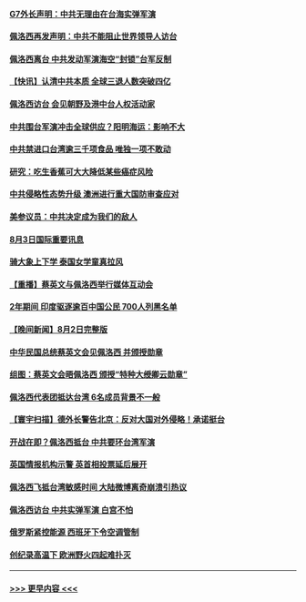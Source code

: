 #### [G7外长声明：中共无理由在台海实弹军演](../pages/prog202/a103494067.md?t=08040601) 
#### [佩洛西再发声明：中共不能阻止世界领导人访台](../pages/prog202/a103494001.md?t=08040601) 
#### [佩洛西离台 中共发动军演海空“封锁”台军反制](../pages/prog202/a103494007.md?t=08040601) 
#### [【快讯】认清中共本质 全球三退人数突破四亿](../pages/prog202/a103494011.md?t=08040601) 
#### [佩洛西访台 会见朝野及港中台人权活动家](../pages/prog202/a103494005.md?t=08040601) 
#### [中共围台军演冲击全球供应？阳明海运：影响不大](../pages/prog202/a103493894.md?t=08040601) 
#### [中共禁进口台湾逾三千项食品 唯独一项不敢动](../pages/prog202/a103493829.md?t=08040601) 
#### [研究：吃生香蕉可大大降低某些癌症风险](../pages/prog202/a103493729.md?t=08040601) 
#### [中共侵略性态势升级 澳洲进行重大国防审查应对](../pages/prog202/a103493733.md?t=08040601) 
#### [美参议员：中共决定成为我们的敌人](../pages/prog202/a103493739.md?t=08040601) 
#### [8月3日国际重要讯息](../pages/prog202/a103493741.md?t=08040601) 
#### [骑大象上下学 泰国女学童真拉风](../pages/prog202/a103493623.md?t=08040601) 
#### [【重播】蔡英文与佩洛西举行媒体互动会](../pages/prog202/a103493186.md?t=08040601) 
#### [2年期间 印度驱逐逾百中国公民 700人列黑名单](../pages/prog202/a103493594.md?t=08040601) 
#### [【晚间新闻】8月2日完整版](../pages/prog202/a103493468.md?t=08040601) 
#### [中华民国总统蔡英文会见佩洛西 并颁授勋章](../pages/prog202/a103493486.md?t=08040601) 
#### [组图：蔡英文会晤佩洛西 颁授“特种大绶卿云勋章”](../pages/prog202/a103493509.md?t=08040601) 
#### [佩洛西代表团抵达台湾 6名成员背景不一般](../pages/prog202/a103493520.md?t=08040601) 
#### [【寰宇扫描】德外长警告北京：反对大国对外侵略！承诺挺台](../pages/prog202/a103493507.md?t=08040601) 
#### [开战在即？佩洛西抵台 中共要环台湾军演](../pages/prog202/a103493491.md?t=08040601) 
#### [英国情报机构示警 英首相投票延后展开](../pages/prog202/a103493462.md?t=08040601) 
#### [佩洛西飞抵台湾敏感时间 大陆微博离奇崩溃引热议](../pages/prog202/a103493427.md?t=08040601) 
#### [佩洛西访台 中共实弹军演 白宫不怕](../pages/prog202/a103493308.md?t=08040601) 
#### [俄罗斯紧控能源 西班牙下令空调管制](../pages/prog202/a103493312.md?t=08040601) 
#### [创纪录高温下 欧洲野火四起难扑灭](../pages/prog202/a103493314.md?t=08040601) 

----
#### [ >>> 更早内容 <<< ](../indexes/prog202-earlier.md)
